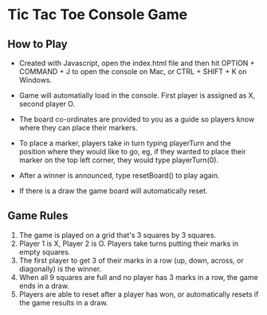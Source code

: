 # Tic Tac Toe Console Game #

How to Play 
-----------

* Created with Javascript, open the index.html file and then hit OPTION + COMMAND + J to open the console on Mac, or CTRL + SHIFT + K on Windows. 

* Game will automatially load in the console. First player is assigned as X, second player O. 

* The board co-ordinates are provided to you as a guide so players know where they can place their markers. 

* To place a marker, players take in turn typing playerTurn and the position where they would like to go, eg, if they wanted to place their marker on the top left corner, they would type playerTurn(0). 

* After a winner is announced, type resetBoard() to play again.

* If there is a draw the game board will automatically reset.

Game Rules
---------

1. The game is played on a grid that's 3 squares by 3 squares.
2. Player 1 is X, Player 2 is O. Players take turns putting their marks in empty squares.
3. The first player to get 3 of their marks in a row (up, down, across, or diagonally) is the winner.
4. When all 9 squares are full and no player has 3 marks in a row, the game ends in a draw.
5. Players are able to reset after a player has won, or automatically resets if the game results in a draw.







